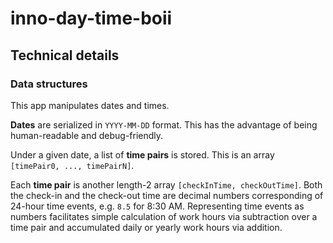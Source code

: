 # inno-day-time-boii

## Technical details

### Data structures

This app manipulates dates and times.

**Dates** are serialized in `YYYY-MM-DD` format. This has the advantage of
being human-readable and debug-friendly.

Under a given date, a list of **time pairs** is stored. This is an
array `[timePair0, ..., timePairN]`.

Each **time pair** is another length-2 array
`[checkInTime, checkOutTime]`. Both the check-in and the check-out
time are decimal numbers corresponding of 24-hour time events,
e.g. `8.5` for 8:30 AM. Representing time events as numbers facilitates
simple calculation of work hours via subtraction over a time pair and accumulated
daily or yearly work hours via addition.

